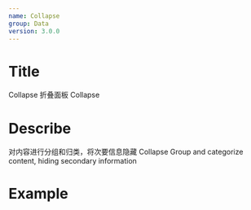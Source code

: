 ```yaml
---
name: Collapse
group: Data
version: 3.0.0
---
```


# Title

Collapse 折叠面板
Collapse

# Describe

对内容进行分组和归类，将次要信息隐藏
Collapse Group and categorize content, hiding secondary information

# Example
